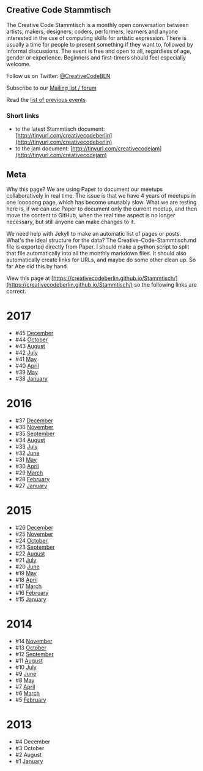 ## Creative Code Stammtisch

The Creative Code Stammtisch is a monthly open conversation between artists, makers, designers, coders, performers, learners and anyone interested in the use of computing skills for artistic expression. There is usually a time for people to present something if they want to, followed by informal discussions. The event is free and open to all, regardless of age, gender or experience. Beginners and first-timers should feel especially welcome.

Follow us on Twitter: [@CreativeCodeBLN](https://twitter.com/creativecodebln)

Subscribe to our [Mailing list / forum](https://groups.google.com/forum/#!forum/creativecodeberlin)

Read the [list of previous events](https://docs.google.com/spreadsheets/d/1KOs798BIPlr1qzsn9HFky52wuW7PgzUaV9NM79Guk3o)

### Short links

* to the latest Stammtisch document: [http://tinyurl.com/creativecodeberlin](http://tinyurl.com/creativecodeberlin)
* to the jam document: [http://tinyurl.com/creativecodejam](http://tinyurl.com/creativecodejam)

## Meta

Why this page? We are using Paper to document our meetups collaboratively in real time.
The issue is that we have 4 years of meetups in one looooong page, which has become unusably slow.
What we are testing here is, if we can use Paper to document only the current meetup, and then move the content to GitHub, when the real time aspect is no longer necessary, but still anyone can make changes to it.

We need help with Jekyll to make an automatic list of pages or posts. What's the
ideal structure for the data? The Creative-Code-Stammtisch.md file is exported
directly from Paper. I should make a python script to split that file
automatically into all the monthly markdown files. It should also automatically
create links for URLs, and maybe do some other clean up. So far Abe did this
by hand.

View this page at [https://creativecodeberlin.github.io/Stammtisch/](https://creativecodeberlin.github.io/Stammtisch/) so the following links are correct.

# 2017

* #45 [December](/Stammtisch/2017-12.html)
* #44 [October](/Stammtisch/2017-10.html)
* #43 [August](/Stammtisch/2017-08.html)
* #42 [July](/Stammtisch/2017-07.html)
* #41 [May](/Stammtisch/2017-05.html)
* #40 [April](/Stammtisch/2017-04.html)
* #39 [May](/Stammtisch/2017-03.html)
* #38 [January](/Stammtisch/2017-01.html)

# 2016

* #37 [December](/Stammtisch/2016-12.html)
* #36 [November](/Stammtisch/2016-11.html)
* #35 [September](/Stammtisch/2016-10.html)
* #34 [August](/Stammtisch/2016-08.html)
* #33 [July](/Stammtisch/2016-07.html)
* #32 [June](/Stammtisch/2016-06.html)
* #31 [May](/Stammtisch/2016-05.html)
* #30 [April](/Stammtisch/2016-04.html)
* #29 [March](/Stammtisch/2016-03.html)
* #28 [February](/Stammtisch/2016-02.html)
* #27 [January](/Stammtisch/2016-01.html)

# 2015

* #26 [December](/Stammtisch/2015-12.html)
* #25 [November](/Stammtisch/2015-11.html)
* #24 [October](/Stammtisch/2015-10.html)
* #23 [September](/Stammtisch/2015-09.html)
* #22 [August](/Stammtisch/2015-08.html)
* #21 [July](/Stammtisch/2015-07.html)
* #20 [June](/Stammtisch/2015-06.html)
* #19 [May](/Stammtisch/2015-05.html)
* #18 [April](/Stammtisch/2015-04.html)
* #17 [March](/Stammtisch/2015-03.html)
* #16 [February](/Stammtisch/2015-02.html)
* #15 [January](/Stammtisch/2015-01.html)

# 2014


* #14 [November](/Stammtisch/2014-11.html)
* #13 [October](/Stammtisch/2014-10.html)
* #12 [September](/Stammtisch/2014-09.html)
* #11 [August](/Stammtisch/2014-08.html)
* #10 [July](/Stammtisch/2014-07.html)
* #9 [June](/Stammtisch/2014-06.html)
* #8 [May](/Stammtisch/2014-05.html)
* #7 [April](/Stammtisch/2014-04.html)
* #6 [March](/Stammtisch/2014-03.html)
* #5 [February](/Stammtisch/2014-02.html)

# 2013

* #4 December
* #3 October
* #2 August
* #1 [January](/Stammtisch/2013-01.html)


